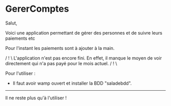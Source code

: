 # GererComptes

Salut, 

Voici une application permettant de gérer des personnes et de suivre leurs paiements etc

Pour l'instant les paiements sont à ajouter à la main.

/ ! \ L'application n'est pas encore fini. En effet, il manque le moyen de voir directement qui n'a pas payé pour le mois actuel. / ! \


Pour l'utiliser : 

* Il faut avoir wamp ouvert et installer la BDD "saladebdd".

----------------------------

Il ne reste plus qu'à l'utiliser ! 
